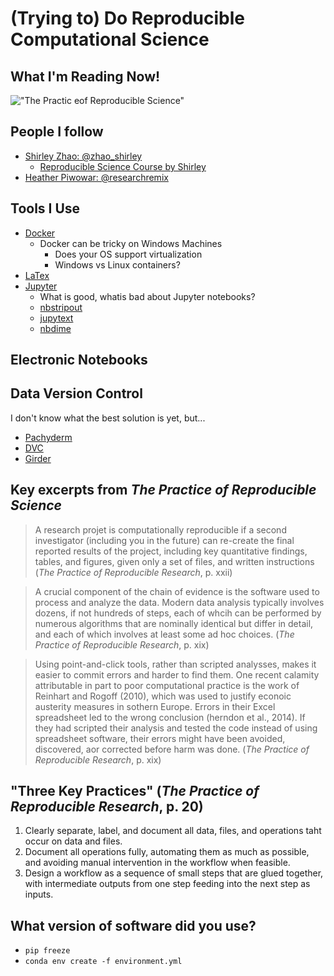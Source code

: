 # (Trying to) Do Reproducible Computational Science

## What I'm Reading Now!

!["The Practic eof Reproducible Science"](https://images.ucpress.edu/covers/300/9780520294752.jpg)

## People I follow

- [Shirley Zhao: @zhao_shirley](https://twitter.com/zhao_shirley)
    - [Reproducible Science Course by Shirley](https://github.com/UUDeCART/reproducible_science)
- [Heather Piwowar: @researchremix](https://twitter.com/researchremix)

## Tools I Use

- [Docker](https://www.docker.com/)
    - Docker can be tricky on Windows Machines
        - Does your OS support virtualization
        - Windows vs Linux containers?
- [LaTex](https://www.ctan.org/)
- [Jupyter](https://jupyter.org/)
    - What is good, whatis bad about Jupyter notebooks?
    - [nbstripout](https://pypi.org/project/nbstripout/)
    - [jupytext](https://jupytext.readthedocs.io/en/latest/formats.html)
    - [nbdime](https://nbdime.readthedocs.io/en/latest/)
    
## Electronic Notebooks

## Data Version Control

I don't know what the best solution is yet, but...

- [Pachyderm](https://www.pachyderm.com/)
- [DVC](https://dvc.org/)
- [Girder](https://girder.readthedocs.io/en/stable/)

## Key excerpts from _The Practice of Reproducible Science_

> A research projet is computationally reproducible if a second investigator (including you in the future) can re-create the final reported results of the project, including key quantitative findings, tables, and figures, given only a set of files, and written instructions (_The Practice of Reproducible Research_, p. xxii)

>A crucial component of the chain of evidence is the software used to process and analyze the data. Modern data analysis typically involves dozens, if not hundreds of steps, each of whcih can be performed by numerous algorithms that are nominally identical but differ in detail, and each of which involves at least some ad hoc choices. (_The Practice of Reproducible Research_, p. xix)

>Using point-and-click tools, rather than scripted analysses, makes it easier to commit errors and harder to find them. One recent calamity attributable in part to poor computational practice is the work of Reinhart and Rogoff (2010), which was used to justify econoic austerity measures in sothern Europe. Errors in their Excel spreadsheet led to the wrong conclusion (herndon et al., 2014). If they had scripted their analysis and tested the code instead of using spreadsheet software, their errors might have been avoided, discovered, aor corrected before harm was done. (_The Practice of Reproducible Research_, p. xix)

## "Three Key Practices" (_The Practice of Reproducible Research_, p. 20)

1. Clearly separate, label, and document all data, files, and operations taht occur on data and files.
1. Document all operations fully, automating them as much as possible, and avoiding manual intervention in the workflow when feasible.
1. Design a workflow as a sequence of small steps that are glued together, with intermediate outputs from one step feeding into the next step as inputs. 

## What version of software did you use?

- `pip freeze`
- `conda env create -f environment.yml`
